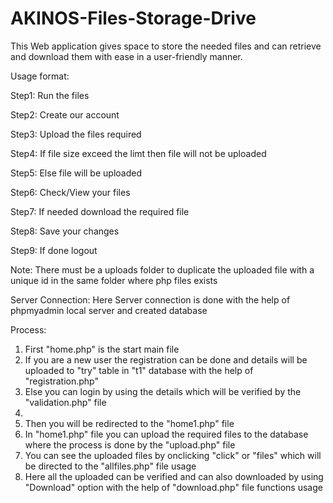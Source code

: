 # AKINOS-Files-Storage-Drive
This Web application gives space to store the needed files and can retrieve and download them with ease in a user-friendly manner.


Usage format:
  
  Step1: Run the files
  
  Step2: Create our account
  
  Step3: Upload the files required
  
  Step4: If file size exceed the limt then file will not be uploaded
  
  Step5: Else file will be uploaded 
  
  Step6: Check/View your files
  
  Step7: If needed download the required file
  
  Step8: Save your changes
  
  Step9: If done logout
 
 Note: There must be a uploads folder to duplicate the uploaded file with a unique id in the same folder where php files exists
 
 Server Connection:
  Here Server connection is done with the help of phpmyadmin local server and created database
  
  
 Process:
 
 1. First "home.php" is the start main file 
 2. If you are a new user the registration can be done and details will be uploaded to "try" table in "t1" database with the help of "registration.php"
 3. Else you can login by using the details which will be verified by the "validation.php" file 
 4. 
 5. Then you will be redirected to the "home1.php" file 
 6. In "home1.php" file you can upload the required files to the database where the process is done by the "upload.php" file
 7. You can see the uploaded files by onclicking "click" or "files" which will be directed to the "allfiles.php" file usage
 8. Here all the uploaded can be verified and can also downloaded by using "Download" option with the help of "download.php" file functions usage
